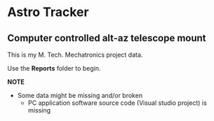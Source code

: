 # Astro Tracker
## Computer controlled alt-az telescope mount

This is my M. Tech. Mechatronics project data.

Use the **Reports** folder to begin.


**NOTE**
- Some data might be missing and/or broken
  - PC application software source code (Visual studio project) is missing
